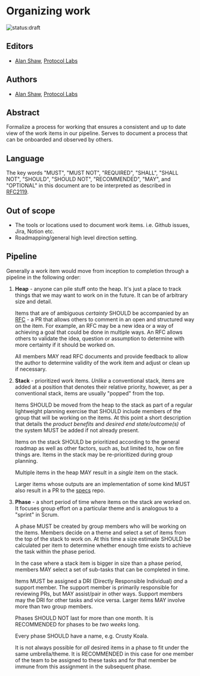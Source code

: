 # Organizing work

![status:draft](https://img.shields.io/badge/status-draft-yellow.svg?style=flat-square)

## Editors

- [Alan Shaw](https://github.com/alanshaw), [Protocol Labs](https://protocol.ai/)

## Authors

- [Alan Shaw](https://github.com/alanshaw), [Protocol Labs](https://protocol.ai/)

## Abstract

Formalize a process for working that ensures a consistent and up to date view of the work items in our pipeline. Serves to document a process that can be onboarded and observed by others.

## Language

The key words "MUST", "MUST NOT", "REQUIRED", "SHALL", "SHALL NOT", "SHOULD", "SHOULD NOT", "RECOMMENDED", "MAY", and "OPTIONAL" in this document are to be interpreted as described in [RFC2119](https://datatracker.ietf.org/doc/html/rfc2119).

## Out of scope

* The tools or locations used to document work items. i.e. Github issues, Jira, Notion etc.
* Roadmapping/general high level direction setting.

## Pipeline

Generally a work item would move from inception to completion through a pipeline in the following order:

1. **Heap** - anyone can pile stuff onto the heap. It's just a place to track things that we may want to work on in the future. It can be of arbitrary size and detail.

    Items that are of ambiguous _certainty_ SHOULD be accompanied by an [RFC](https://github.com/web3-storage/rfc) - a PR that allows others to comment in an open and structured way on the item. For example, an RFC may be a new idea or a way of achieving a goal that could be done in multiple ways. An RFC allows others to validate the idea, question or assumption to determine with more certainty if it should be worked on.
    
    All members MAY read RFC documents and provide feedback to allow the author to determine validity of the work item and adjust or clean up if necessary.

2. **Stack** - prioritized work items. _Unlike_ a conventional stack, items are added at a position that denotes their relative priority, however, as per a conventional stack, items are usually "popped" from the top.

    Items SHOULD be moved from the heap to the stack as part of a regular lightweight planning exercise that SHOULD include members of the group that will be working on the items. At this point a short description that details the _product benefits_ and _desired end state/outcome(s)_ of the system MUST be added if not already present.

    Items on the stack SHOULD be prioritized according to the general roadmap as well as other factors, such as, but limited to, how on fire things are. Items in the stack may be re-prioritized during group planning.
    
    Multiple items in the heap MAY result in a _single_ item on the stack.

    Larger items whose outputs are an implementation of some kind MUST also result in a PR to the [specs](https://github.com/web3-storage/specs/) repo.

3. **Phase** - a short period of time where items on the stack are worked on. It focuses group effort on a particular theme and is analogous to a "sprint" in Scrum.

    A phase MUST be created by group members who will be working on the items. Members decide on a theme and select a set of items from the top of the stack to work on. At this time a size estimate SHOULD be calculated per item to determine whether enough time exists to achieve the task within the phase period.
    
    In the case where a stack item is bigger in size than a phase period, members MAY select a set of sub-tasks that can be completed in time.
    
    Items MUST be assigned a DRI (Directly Responsible Individual) _and_ a support member. The support member is primarily responsible for reviewing PRs, but MAY assist/pair in other ways. Support members may the DRI for other tasks and vice versa. Larger items MAY involve more than two group members.

    Phases SHOULD NOT last for more than one month. It is RECOMMENDED for phases to be _two weeks_ long.

    Every phase SHOULD have a name, e.g. Crusty Koala.

    It is not always possible for _all_ desired items in a phase to fit under the same umbrella/theme. It is RECOMMENDED in this case for one member of the team to be assigned to these tasks and for that member be immune from this assignment in the subsequent phase.

